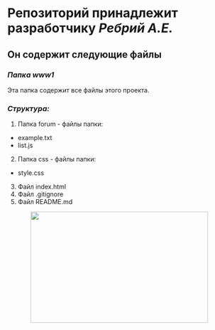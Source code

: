 # Репозиторий принадлежит разработчику ***Ребрий А.Е.***
## Он содержит следующие файлы
### *Папка www1*
Эта папка содержит все файлы этого проекта.
### *Структура:*
1. Папка forum - файлы папки:
  - example.txt
  - list.js
2. Папка css - файлы папки:
  - style.css
3. Файл index.html
4. Файл .gitignore
5. Файл README.md

<p align="center">
  <img width="400" height="250" src="https://github.com/Alice1804/GitHub_project/www1/picture/capibara.png">
</p>





